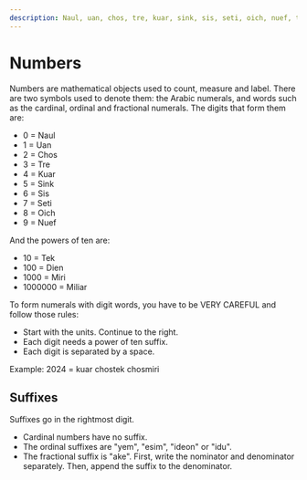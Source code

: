 ```yaml
---
description: Naul, uan, chos, tre, kuar, sink, sis, seti, oich, nuef, tek, dien, miri, miliar
---
```

# Numbers
Numbers are mathematical objects used to count, measure and label.
There are two symbols used to denote them: the Arabic numerals, and words such as the cardinal, ordinal and fractional numerals.
The digits that form them are:

- 0 = Naul
- 1 = Uan
- 2 = Chos
- 3 = Tre
- 4 = Kuar
- 5 = Sink
- 6 = Sis
- 7 = Seti
- 8 = Oich
- 9 = Nuef

And the powers of ten are:
  
- 10 = Tek
- 100 = Dien
- 1000 = Miri
- 1000000 = Miliar

To form numerals with digit words, you have to be VERY CAREFUL and follow those rules:
- Start with the units. Continue to the right.
- Each digit needs a power of ten suffix.
- Each digit is separated by a space.

Example: 2024 = kuar chostek chosmiri

## Suffixes
Suffixes go in the rightmost digit.
- Cardinal numbers have no suffix.
- The ordinal suffixes are "yem", "esim", "ideon" or "idu".
- The fractional suffix is "ake". First, write the nominator and denominator separately. Then, append the suffix to the denominator.
